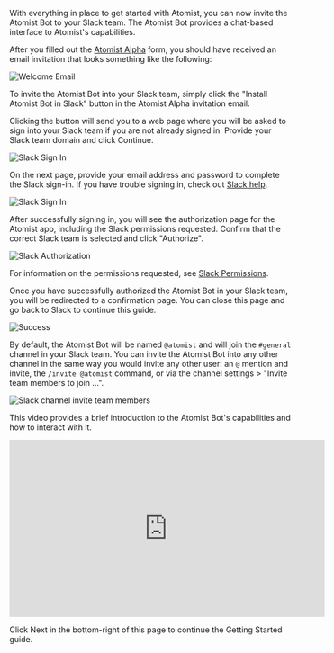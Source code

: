 With everything in place to get started with Atomist, you can now
invite the Atomist Bot to your Slack team.  The Atomist Bot provides a
chat-based interface to Atomist's capabilities.

After you filled out the [Atomist Alpha][alpha] form, you should have
received an email invitation that looks something like the following:

[alpha]: https://atomist.typeform.com/to/MseQBs (Atomist Alpha)

<div class="ss-container">
  <img src="../images/alpha-welcome-email.png" alt="Welcome Email" class="ss-medium">
</div>

To invite the Atomist Bot into your Slack team, simply click the
"Install Atomist Bot in Slack" button in the Atomist Alpha
invitation email.

Clicking the button will send you to a web page where you will be
asked to sign into your Slack team if you are not already signed in.
Provide your Slack team domain and click Continue.

<div class="ss-container">
  <img src="../images/slack-sign-in.png" alt="Slack Sign In" class="ss-small">
</div>

On the next page, provide your email address and password to complete
the Slack sign-in.  If you have trouble signing in, check
out [Slack help][slack-help].

[slack-help]: https://get.slack.help/hc/en-us/articles/212681477-Sign-in-to-Slack

<div class="ss-container">
  <img src="../images/slack-sign-in2.png" alt="Slack Sign In" class="ss-small">
</div>

After successfully signing in, you will see the authorization page for
the Atomist app, including the Slack permissions requested.  Confirm
that the correct Slack team is selected and click "Authorize".

<div class="ss-container">
  <img src="../images/slack-auth.png" alt="Slack Authorization" class="ss-small">
</div>

For information on the permissions requested, see [Slack Permissions](/user-guide/permissions/slack.md).

Once you have successfully authorized the Atomist Bot in your Slack
team, you will be redirected to a confirmation page.  You can close
this page and go back to Slack to continue this guide.

<div class="ss-container">
  <img src="../images/bot-success.png" alt="Success" class="ss-small">
</div>

By default, the Atomist Bot will be named `@atomist` and will join the
`#general` channel in your Slack team.  You can invite the Atomist Bot
into any other channel in the same way you would invite any other
user: an `@` mention and invite, the `/invite @atomist` command, or
via the channel settings > "Invite team members to join ...".

<div class="ss-container">
  <img src="../images/slack-channel-invite.png" alt="Slack channel invite team members" class="ss-medium">
</div>

This video provides a brief introduction to the Atomist Bot's
capabilities and how to interact with it.

<div class="ss-container">
  <iframe width="560" height="315" src="https://www.youtube.com/embed/B_x43nPoDH4" frameborder="0" allowfullscreen></iframe>
</div>

Click Next in the bottom-right of this page to continue the Getting
Started guide.

